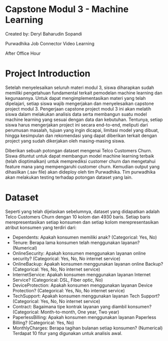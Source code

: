 
# Capstone Modul 3 - Machine Learning #

Created by: Deryl Baharudin Sopandi

Purwadhika Job Connector Video Learning

After Office Hour

# Project Introduction #
Setelah menyelesaikan seluruh materi modul 3, siswa diharapkan sudah memiliki pengetahuan fundamental terkait pemodelan machine learning dan kegunaannya.
Untuk dapat mengimplementasikan materi yang telah dipelajari, setiap siswa wajib mengerjakan dan menyelesaikan capstone project modul 3. Pengerjaan capstone
project modul 3 ini akan melatih siswa dalam melakukan analisis data serta membangun suatu model machine learning yang sesuai dengan data dan kebutuhan.
Tentunya, setiap siswa harus mengerjakan project ini secara end-to-end, meliputi dari perumusan masalah, tujuan yang ingin dicapai, limitasi model yang dibuat,
hingga kesimpulan dan rekomendasi yang dapat diberikan terkait dengan project yang sudah dikerjakan oleh masing-masing siswa.

Diberikan sebuah potongan dataset mengenai Telco Customers Churn. Siswa dituntut untuk dapat membangun model machine learning terbaik (telah dioptimalkan) untuk
memprediksi customer churn dan mengetahui feature mana yang mempengaruhi customer churn. Kemudian output yang dihasilkan (.sav file) akan dideploy oleh tim Purwadhika. 
Tim purwadhika akan melakukan testing terhadap potongan dataset yang lain.

# Dataset #
Seperti yang telah dijelaskan sebelumnya, dataset yang didapatkan adalah Telco Customers Churn dengan 10 kolom dan 4930 baris. Setiap baris merepresentasikan setiap
konsumen dan setiap kolom merepresentasikan atribut konsumen yang terdiri dari:
- Dependents: Apakah konsumen memiliki anak? (Categorical: Yes, No)
- Tenure: Berapa lama konsumen telah menggunakan layanan? (Numerical)
- OnlineSecurity: Apakah konsumen menggunakan layanan online security? (Categorical: Yes, No, No internet service)
- OnlineBackup: Apakah konsumen menggunakan layanan online Backup? (Categorical: Yes, No, No internet service)
- InternetService: Apakah konsumen menggunakan layanan Internet Service? (Categorical: DSL, Fiber optic, No)
- DeviceProtection: Apakah konsumen menggunakan layanan Device Protection? (Categorical: Yes, No, No internet service)
- TechSupport: Apakah konsumen menggunakan layanan Tech Support? (Categorical: Yes, No, No internet service)
- Contract: Bagaimana tipe kontrak layanan yang diambil konsumen? (Categorical: Month-to-month, One year, Two year)
- PaperlessBilling: Apakah konsumen menggunakan layanan Paperless Billing? (Categorical: Yes, No)
- MonthlyCharges: Berapa tagihan bulanan setiap konsumen? (Numerical) Terdapat 10 fitur yang digunakan untuk analisis awal.
